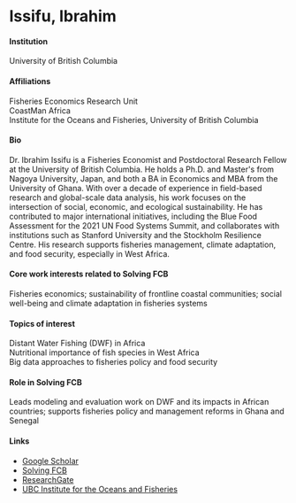 # Issifu, Ibrahim

#### Institution

University of British Columbia

#### Affiliations

Fisheries Economics Research Unit\
CoastMan Africa\
Institute for the Oceans and Fisheries, University of British Columbia

#### Bio

Dr. Ibrahim Issifu is a Fisheries Economist and Postdoctoral Research Fellow at the University of British Columbia. He holds a Ph.D. and Master's from Nagoya University, Japan, and both a BA in Economics and MBA from the University of Ghana. With over a decade of experience in field-based research and global-scale data analysis, his work focuses on the intersection of social, economic, and ecological sustainability. He has contributed to major international initiatives, including the Blue Food Assessment for the 2021 UN Food Systems Summit, and collaborates with institutions such as Stanford University and the Stockholm Resilience Centre. His research supports fisheries management, climate adaptation, and food security, especially in West Africa.

#### Core work interests related to Solving FCB

Fisheries economics; sustainability of frontline coastal communities; social well-being and climate adaptation in fisheries systems

#### Topics of interest

Distant Water Fishing (DWF) in Africa\
Nutritional importance of fish species in West Africa\
Big data approaches to fisheries policy and food security

#### Role in Solving FCB

Leads modeling and evaluation work on DWF and its impacts in African countries; supports fisheries policy and management reforms in Ghana and Senegal

#### Links

* [Google Scholar](https://scholar.google.com/citations?user=7Lgr3X4AAAAJ)
* [Solving FCB](https://solvingfcb.org/people/issifu-i/)
* [ResearchGate](https://www.researchgate.net/profile/Ibrahim-Issifu)
* [UBC Institute for the Oceans and Fisheries](https://oceans.ubc.ca/ibrahim-issifu/)

